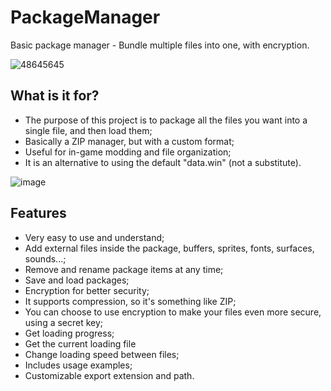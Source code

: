 # PackageManager
Basic package manager - Bundle multiple files into one, with encryption.

![48645645](https://user-images.githubusercontent.com/52144406/179044498-35afad9a-ffb4-40db-adf5-f4bc791a1756.gif)

## What is it for?
- The purpose of this project is to package all the files you want into a single file, and then load them;
- Basically a ZIP manager, but with a custom format;
- Useful for in-game modding and file organization;
- It is an alternative to using the default "data.win" (not a substitute).

![image](https://user-images.githubusercontent.com/52144406/179046371-8a057c66-7eeb-4e94-8125-2019cea81a7d.png)

## Features
- Very easy to use and understand;
- Add external files inside the package, buffers, sprites, fonts, surfaces, sounds...;
- Remove and rename package items at any time;
- Save and load packages;
- Encryption for better security;
- It supports compression, so it's something like ZIP;
- You can choose to use encryption to make your files even more secure, using a secret key;
- Get loading progress;
- Get the current loading file
- Change loading speed between files;
- Includes usage examples;
- Customizable export extension and path.
